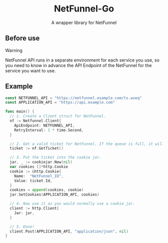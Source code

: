 <h1 align="center">NetFunnel-Go</h1>
<p align="center">A wrapper library for NetFunnel</p>

## Before use
> [!WARNING]
> NetFunnel API runs in a separate environment for each service you use, so you need to know in advance the API Endpoint of the NetFunnel for the service you want to use.

## Example
```go
const NETFUNNEL_API = "https://netfunnel.example.com/ts.wseq"
const APPLICATION_API = "https://api.example.com"

func main() {
  // 1. Create a Client struct for NetFunnel.
  nf := Netfunnel.Client{
    ApiEndpoint: NETFUNNEL_API,
    RetryInterval: 1 * time.Second,
  }

  // 2. Get a valid ticket for NetFunnel. If the queue is full, it will wait for a ticket to become valid.
  ticket := nf.GetTicket()

  // 3. Put the ticket into the cookie jar.
  jar, _ := cookiejar.New(nil)
  var cookies []*http.Cookie
  cookie := &http.Cookie{
    Name:  "NetFunnel_ID",
    Value: ticket.Id,
  }
  cookies = append(cookies, cookie)
  jar.SetCookies(APPLICATION_API, cookies)

  // 4. Now use it as you would normally use a cookie jar.
  client := http.Client{
    Jar: jar,
  }

  // 5. Done!
  client.Post(APPLICATION_API, "application/json", nil)
}

```
